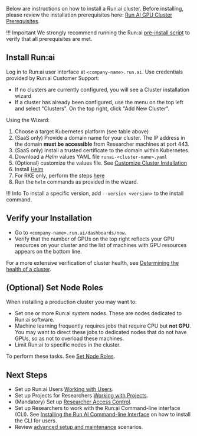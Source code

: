 Below are instructions on how to install a Run:ai cluster. Before installing, please review the installation prerequisites here: [Run AI GPU Cluster Prerequisites](cluster-prerequisites.md). 


!!! Important
    We strongly recommend running the Run:ai [pre-install script](cluster-prerequisites.md) to verify that all prerequisites are met. 

## Install Run:ai

Log in to Run:ai user interface at `<company-name>.run.ai`. Use credentials provided by Run:ai Customer Support:

*   If no clusters are currently configured, you will see a Cluster installation wizard
*   If a cluster has already been configured, use the menu on the top left and select "Clusters". On the top right, click "Add New Cluster". 

Using the Wizard:

1. Choose a target Kubernetes platform (see table above)
2. (SaaS only) Provide a domain name for your cluster. The IP address in the domain __must be accessible__ from Researcher machines at port 443.
3. (SaaS only) Install a trusted certificate to the domain within Kubernetes. 
4. Download a _Helm_ values YAML file ``runai-<cluster-name>.yaml``
5. (Optional) customize the values file. See [Customize Cluster Installation](customize-cluster-install.md)
6. Install [Helm](https://helm.sh/docs/intro/install/)
7. For RKE only, perform the steps [here](../cluster-troubleshooting/#symptom-cluster-installation-failed-on-rancher-based-kubernetes-rke)
8. Run the `helm` commands as provided in the wizard. 

!!! Info
    To install a specific version, add `--version <version>` to the install command.

## Verify your Installation

*   Go to `<company-name>.run.ai/dashboards/now`.
*   Verify that the number of GPUs on the top right reflects your GPU resources on your cluster and the list of machines with GPU resources appears on the bottom line.

For a more extensive verification of cluster health, see [Determining the health of a cluster](../cluster-troubleshooting/#determining-the-health-of-a-runai-cluster).

## (Optional) Set Node Roles

When installing a production cluster you may want to:

* Set one or more Run:ai system nodes. These are nodes dedicated to Run:ai software. 
* Machine learning frequently requires jobs that require CPU but __not GPU__. You may want to direct these jobs to dedicated nodes that do not have GPUs, so as not to overload these machines. 
* Limit Run:ai to specific nodes in the cluster. 

To perform these tasks. See [Set Node Roles](../config/node-roles.md).

## Next Steps

* Set up Run:ai Users [Working with Users](../../admin-ui-setup/admin-ui-users.md).
* Set up Projects for Researchers [Working with Projects](../../admin-ui-setup/project-setup.md).
* (Mandatory) Set up [Researcher Access Control](../authentication/researcher-authentication.md).
* Set up Researchers to work with the Run:ai Command-line interface (CLI). See  [Installing the Run AI Command-line Interface](../../researcher-setup/cli-install.md) on how to install the CLI for users.
* Review [advanced setup and maintenance](../config/overview.md) scenarios.
